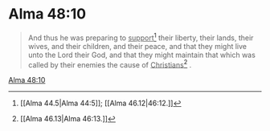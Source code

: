 # Alma 48:10

> And thus he was preparing to <u>support</u>[^a] their liberty, their lands, their wives, and their children, and their peace, and that they might live unto the Lord their God, and that they might maintain that which was called by their enemies the cause of <u>Christians</u>[^b] .

[Alma 48:10](https://www.churchofjesuschrist.org/study/scriptures/bofm/alma/48?lang=eng&id=p10#p10)


[^a]: [[Alma 44.5|Alma 44:5]]; [[Alma 46.12|46:12.]]
[^b]: [[Alma 46.13|Alma 46:13.]]

